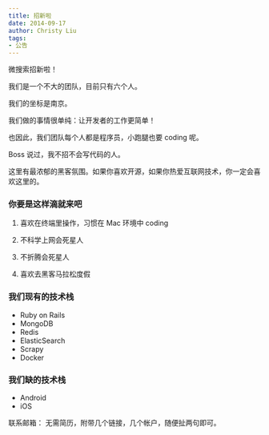 ```yaml
---
title: 招新啦
date: 2014-09-17
author: Christy Liu
tags:
- 公告
---
```

微搜索招新啦！

我们是一个不大的团队，目前只有六个人。

我们的坐标是南京。

我们做的事情很单纯：让开发者的工作更简单！

也因此，我们团队每个人都是程序员，小跑腿也要 coding 呢。

Boss 说过，我不招不会写代码的人。

这里有最浓郁的黑客氛围。如果你喜欢开源，如果你热爱互联网技术，你一定会喜欢这里的。

### 你要是这样滴就来吧

1. 喜欢在终端里操作，习惯在 Mac 环境中 coding

2. 不科学上网会死星人

3. 不折腾会死星人

4. 喜欢去黑客马拉松度假

### 我们现有的技术栈

* Ruby on Rails
* MongoDB
* Redis
* ElasticSearch
* Scrapy
* Docker

### 我们缺的技术栈

* Android
* iOS

联系邮箱：
无需简历，附带几个链接，几个帐户，随便扯两句即可。
